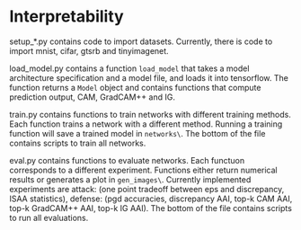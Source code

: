 # Interpretability

setup_*.py contains code to import datasets. Currently, there is code to import mnist, cifar, gtsrb and tinyimagenet.

load_model.py contains a function `load_model` that takes a model architecture specification and a model file, and loads it into tensorflow. The function returns a `Model` object and contains functions that compute prediction output, CAM, GradCAM++ and IG.

train.py contains functions to train networks with different training methods. Each function trains a network with a different method. Running a training function will save a trained model in `networks\`. The bottom of the file contains scripts to train all networks.

eval.py contains functions to evaluate networks. Each functuon corresponds to a different experiment. Functions either return numerical results or generates a plot in `gen_images\`.  Currently implemented experiments are attack: (one point tradeoff between eps and discrepancy, ISAA statistics), defense: (pgd accuracies, discrepancy AAI, top-k CAM AAI, top-k GradCAM++ AAI, top-k IG AAI). The bottom of the file contains scripts to run all evaluations.



